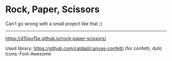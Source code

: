 # Rock, Paper, Scissors

Can't go wrong with a small project like that ;)

------------------------------------------------
https://d15gu15e.github.io/rock-paper-scissors/

Used library: https://github.com/catdad/canvas-confetti (for confetti, duh)
Icons: Font-Awesome
